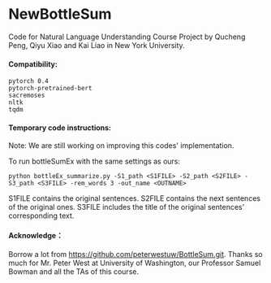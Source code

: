 # NewBottleSum

Code for Natural Language Understanding Course Project by Qucheng Peng, Qiyu Xiao and Kai Liao in New York University.




#### Compatibility:
```
pytorch 0.4 
pytorch-pretrained-bert
sacremoses
nltk
tqdm
```

#### Temporary code instructions:

Note: We are still working on improving this codes' implementation.

To run bottleSumEx with the same settings as ours:

```
python bottleEx_summarize.py -S1_path <S1FILE> -S2_path <S2FILE> -S3_path <S3FILE> -rem_words 3 -out_name <OUTNAME>
```
S1FILE contains the original sentences. S2FILE contains the next sentences of the original ones. S3FILE includes the title of the original sentences' corresponding text.

#### Acknowledge：

Borrow a lot from https://github.com/peterwestuw/BottleSum.git.
Thanks so much for Mr. Peter West at University of Washington, our Professor Samuel Bowman and all the TAs of this course.
